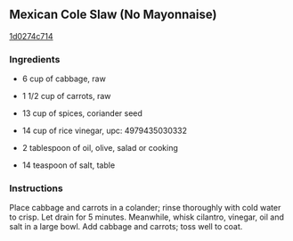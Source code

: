 ## Mexican Cole Slaw (No Mayonnaise)

[1d0274c714](http://www.food.com/recipe/mexican-cole-slaw-no-mayonnaise-420764)

### Ingredients

 - 6 cup of cabbage, raw

 - 1 1/2 cup of carrots, raw

 - 13 cup of spices, coriander seed

 - 14 cup of rice vinegar, upc: 4979435030332

 - 2 tablespoon of oil, olive, salad or cooking

 - 14 teaspoon of salt, table

### Instructions

Place cabbage and carrots in a colander; rinse thoroughly with cold water to crisp. Let drain for 5 minutes. Meanwhile, whisk cilantro, vinegar, oil and salt in a large bowl. Add cabbage and carrots; toss well to coat.